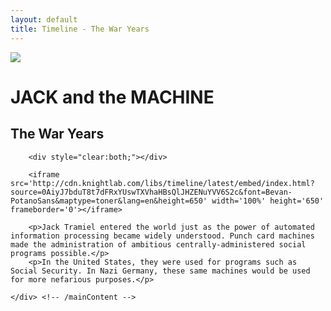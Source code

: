 ```yaml
---
layout: default
title: Timeline - The War Years
---
```

<div class="timeline_container">
    <div class="mainContent">
	    <div id="titleContainer">
		    <div id="logoContainer">
	            <img src="{{ site.url }}/global/img/Bee_small.png" />
		    </div>
            <div id="headerContainer">
	            <h1 itemprop="name">JACK and the MACHINE</h1>
			    <h2 itemprop="description">The War Years</h2>
            </div>
		</div>

		<div style="clear:both;"></div>

        <iframe src='http://cdn.knightlab.com/libs/timeline/latest/embed/index.html?source=0AiyJ7bduT8t7dFRxYUswTXVhaHBsQlJHZENuYVV6S2c&font=Bevan-PotanoSans&maptype=toner&lang=en&height=650' width='100%' height='650' frameborder='0'></iframe>

        <p>Jack Tramiel entered the world just as the power of automated information processing became widely understood. Punch card machines made the administration of ambitious centrally-administered social programs possible.</p>
        <p>In the United States, they were used for programs such as Social Security. In Nazi Germany, these same machines would be used for more nefarious purposes.</p>

    </div> <!-- /mainContent -->
</div>
